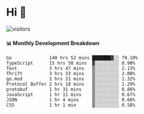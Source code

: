 # Hi 👋
 
![visitors](https://visitor-badge.glitch.me/badge?page_id=sorcererxw.sorcererx)

#### 📊 Monthly Development Breakdown

<!--START_SECTION:waka-->
```text
Go              140 hrs 52 mins ███████▓░░ 79.10%
TypeScript      15 hrs 50 mins  ▓░░░░░░░░░ 8.90%
Text            3 hrs 47 mins   ▒░░░░░░░░░ 2.13%
Thrift          3 hrs 33 mins   ▒░░░░░░░░░ 2.00%
go.mod          2 hrs 21 mins   ▒░░░░░░░░░ 1.32%
Protocol Buffer 2 hrs 18 mins   ▒░░░░░░░░░ 1.29%
protobuf        1 hr 31 mins    ▒░░░░░░░░░ 0.86%
JavaScript      1 hr 11 mins    ▒░░░░░░░░░ 0.67%
JSON            1 hr 4 mins     ▒░░░░░░░░░ 0.60%
CSS             1 hr 1 min      ▒░░░░░░░░░ 0.58%
```
<!--END_SECTION:waka-->
